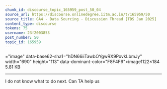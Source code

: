 ```yaml
---
chunk_id: discourse_topic_165959_post_50_04
source_url: https://discourse.onlinedegree.iitm.ac.in/t/165959/50
source_title: GA4 - Data Sourcing - Discussion Thread [TDS Jan 2025]
content_type: discourse
tokens: 75
username: 23f2003853
post_number: 50
topic_id: 165959
---
```


="image" data-base62-sha1="hDN66iiTawbOYgwRX9PxvkLbmJy" width="690" height="113" data-dominant-color="F8F4F6">image1122×184 5.81 KB

---

I do not know what to do next. Can TA help us

